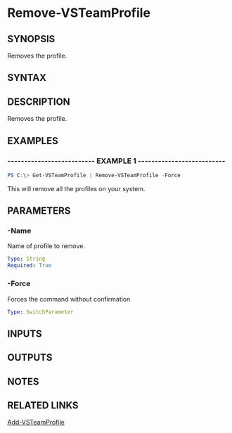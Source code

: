 


# Remove-VSTeamProfile

## SYNOPSIS

Removes the profile.

## SYNTAX

## DESCRIPTION

Removes the profile.

## EXAMPLES

### -------------------------- EXAMPLE 1 --------------------------

```PowerShell
PS C:\> Get-VSTeamProfile | Remove-VSTeamProfile -Force
```

This will remove all the profiles on your system.

## PARAMETERS

### -Name

Name of profile to remove.

```yaml
Type: String
Required: True
```

### -Force

Forces the command without confirmation

```yaml
Type: SwitchParameter
```

## INPUTS

## OUTPUTS

## NOTES

## RELATED LINKS

[Add-VSTeamProfile](Add-VSTeamProfile.md)

